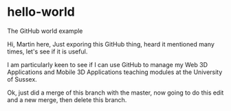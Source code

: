 # hello-world
The GitHub world example

Hi, Martin here, Just exporing this GitHub thing, heard it mentioned many times, let's see if it is useful.

I am particularly keen to see if I can use GitHub to manage my Web 3D Applications and Mobile 3D Applications teaching modules at the University of Sussex.

Ok, just did a merge of this branch with the master, now going to do this edit and a new merge, then delete this branch.

